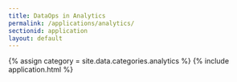 ```yaml
---
title: DataOps in Analytics
permalink: /applications/analytics/
sectionid: application
layout: default
---
```

{% assign category = site.data.categories.analytics %}
{% include application.html %}